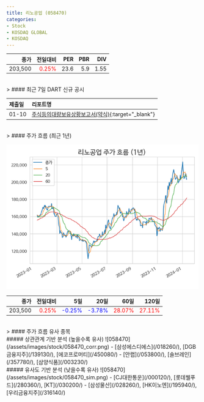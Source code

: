 ```yaml
---
title: 리노공업 (058470)
categories:
- Stock
- KOSDAQ GLOBAL
- KOSDAQ
---
```


|종가|전일대비|PER|PBR|DIV|
|---:|-------:|--:|--:|--:|
|203,500|<span style="color: red">0.25%</span>|23.6|5.9|1.55|

<!-- more -->

<br>
> #### 최근 7일 DART 신규 공시

<br>

|제출일|리포트명|
|:-----|:-------|
|01-10|[주식등의대량보유상황보고서(약식)](https://dart.fss.or.kr/dsaf001/main.do?rcpNo=20240110000086){:target="_blank"}|

<br>
> #### 주가 흐름 (최근 1년)

![058470](/assets/images/stock/058470.png)

|종가|전일대비|5일|20일|60일|120일|
|---:|-------:|--:|---:|---:|----:|
|203,500|<span style="color: red">0.25%</span>|<span style="color: blue">-0.25%</span>|<span style="color: blue">-3.78%</span>|<span style="color: red">28.07%</span>|<span style="color: red">27.11%</span>|

<br>
> #### 주가 흐름 유사 종목
<br>
##### 상관관계 기반 분석 (높을수록 유사)
![058470](/assets/images/stock/058470_corr.png)
- [삼성에스디에스](/018260/), [DGB금융지주](/139130/), [에코프로머티](/450080/)
- [안랩](/053800/), [솔브레인](/357780/), [삼양식품](/003230/)

<br>
##### 유사도 기반 분석 (낮을수록 유사)
![058470](/assets/images/stock/058470_sim.png)
- [CJ대한통운](/000120/), [롯데웰푸드](/280360/), [KT](/030200/)
- [삼성물산](/028260/), [HK이노엔](/195940/), [우리금융지주](/316140/)